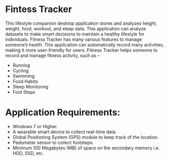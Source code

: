 # Fintess Tracker
This lifestyle companion desktop application stores and analyzes height, weight, food, workout, and sleep data. This application can analyze datasets to make smart decisions to maintain a healthy lifestyle for individuals. Fitness Tracker has many various features to manage someone’s health. This application can automatically record many activities, making it more user-friendly for users. Fitness Tracker helps someone to record and manage fitness activity, such as –
* Running
* Cycling
* Swimming
* Food Habits
* Sleep Monitoring
* Foot Steps
# Application Requirements:
-	Windows 7 or Higher.
-	A wearable smart device to collect real-time data.
-	Global Positioning System (GPS) module to keep track of the location.
-	Pedometer sensor to collect footsteps.
-	Minimum 100 Megabytes (MB) of space on the secondary memory i.e. HDD, SSD, etc.

